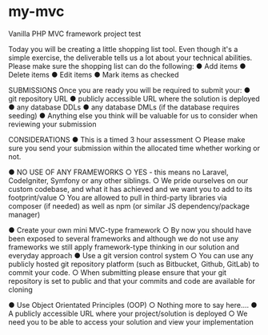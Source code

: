 # my-mvc
Vanilla PHP MVC framework project test

Today you will be creating a little shopping list tool.
Even though it's a simple exercise, the deliverable tells us a lot about your technical abilities.
Please make sure the shopping list can do the following:
● Add items
● Delete items
● Edit items
● Mark items as checked

SUBMISSIONS
Once you are ready you will be required to submit your:
● git repository URL
● publicly accessible URL where the solution is deployed
● any database DDLs
● any database DMLs (if the database requires seeding)
● Anything else you think will be valuable for us to consider when reviewing your submission

CONSIDERATIONS
● This is a timed 3 hour assessment
○ Please make sure you send your submission within the allocated time whether
working or not.

● NO USE OF ANY FRAMEWORKS
○ YES - this means no Laravel, CodeIgniter, Symfony or any other siblings.
○ We pride ourselves on our custom codebase, and what it has achieved and we want
you to add to its footprint/value
○ You are allowed to pull in third-party libraries via composer (if needed) as well as
npm (or similar JS dependency/package manager)

● Create your own mini MVC-type framework
○ By now you should have been exposed to several frameworks and although we do
not use any frameworks we still apply framework-type thinking in our solution and
everyday approach
● Use a git version control system
○ You can use any publicly hosted git repository platform (such as Bitbucket, Github,
GitLab) to commit your code.
○ When submitting please ensure that your git repository is set to public and that your
commits and code are available for cloning

● Use Object Orientated Principles (OOP)
○ Nothing more to say here....
● A publicly accessible URL where your project/solution is deployed
○ We need you to be able to access your solution and view your implementation
